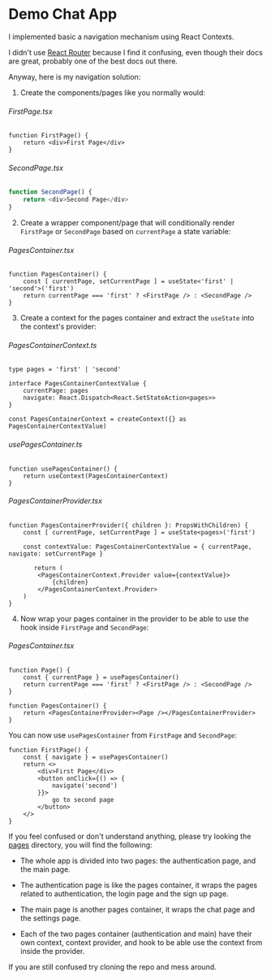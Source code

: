 # Demo Chat App

I implemented basic a navigation mechanism using React Contexts.

I didn't use [React Router](https://reactrouter.com/en/main) because I find it confusing, even though their docs are great, probably one of the best docs out there.

Anyway, here is my navigation solution:

1. Create the components/pages like you normally would:

###### FirstPage.tsx

```tsx
function FirstPage() {
    return <div>First Page</div>
}
```

###### SecondPage.tsx

```typescript
function SecondPage() {
    return <div>Second Page</div>
}
```

2. Create a wrapper component/page that will conditionally render `FirstPage` or `SecondPage` based on `currentPage` a state variable:

###### PagesContainer.tsx

```
function PagesContainer() {
    const [ currentPage, setCurrentPage ] = useState<'first' | 'second'>('first')
    return currentPage === 'first' ? <FirstPage /> : <SecondPage />
}
```

3. Create a context for the pages container and extract the `useState` into the context's provider:


###### PagesContainerContext.ts

```
type pages = 'first' | 'second'

interface PagesContainerContextValue {
    currentPage: pages
    navigate: React.Dispatch<React.SetStateAction<pages>>
}

const PagesContainerContext = createContext({} as PagesContainerContextValue)
```

###### usePagesContainer.ts

```
function usePagesContainer() {
    return useContext(PagesContainerContext)
}
```

###### PagesContainerProvider.tsx

```
function PagesContainerProvider({ children }: PropsWithChildren) {
    const [ currentPage, setCurrentPage ] = useState<pages>('first')

    const contextValue: PagesContainerContextValue = { currentPage, navigate: setCurrentPage }

       return (
        <PagesContainerContext.Provider value={contextValue}>
            {children}
        </PagesContainerContext.Provider>
    )
}
``` 

4. Now wrap your pages container in the provider to be able to use the hook inside `FirstPage` and `SecondPage`:


###### PagesContainer.tsx

```
function Page() {
    const { currentPage } = usePagesContainer()
    return currentPage === 'first' ? <FirstPage /> : <SecondPage />
}

function PagesContainer() {
    return <PagesContainerProvider><Page /></PagesContainerProvider>
}
```

You can now use `usePagesContainer` from `FirstPage` and `SecondPage`:

```
function FirstPage() {
    const { navigate } = usePagesContainer()
    return <>
        <div>First Page</div>
        <button onClick={() => {
            navigate('second')
        }}>
            go to second page
        </button>
    </>
}
```

If you feel confused or don't understand anything, please try looking the [pages](./frontend/src/pages/) directory, you will find the following:

- The whole app is divided into two pages: the authentication page, and the main page.

- The authentication page is like the pages container, it wraps the pages related to authentication, the login page and the sign up page.

- The main page is another pages container, it wraps the chat page and the settings page.

- Each of the two pages container (authentication and main) have their own context, context provider, and hook to be able use the context from inside the provider.

If you are still confused try cloning the repo and mess around.
